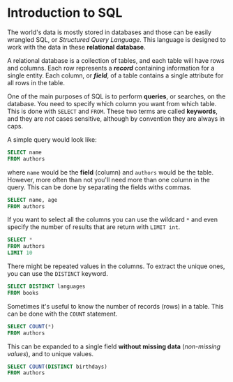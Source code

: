 # Introduction to SQL

The world's data is mostly stored in databases and those can be easily wrangled 
SQL, or _Structured Query Language_. This language is designed to work with the 
data in these **relational database**.

A relational database is a collection of tables, and each table will have rows 
and columns. Each row represents a **_record_** containing information for a single
entity. Each column, or **_field_**, of a table contains a single attribute for
all rows in the table.

One of the main purposes of SQL is to perform **queries**, or searches, on the 
database. You need to specify which column you want from which table. This is 
done with `SELECT` and `FROM`. These two terms are called **keywords**, and they
are _not_ cases sensitive, although by convention they are always in caps.

A simple query would look like:

```SQL
SELECT name
FROM authors
```

where `name` would be
the **field** (column) and `authors` would be the table. However, more often than not you'll need more than one column in the query. This can be done by separating the fields withs commas. 

```SQL
SELECT name, age
FROM authors
```

If you want to select all the columns you can use the wildcard `*` and even specify the number of results that are return with `LIMIT int`.

```SQL
SELECT *
FROM authors
LIMIT 10
```

There might be repeated values in the columns. To extract the unique ones,  you can use the `DISTINCT` keyword.

```SQL
SELECT DISTINCT languages
FROM books
```

Sometimes it's useful to know the number of records (rows) in a table. This can be done with the `COUNT` statement.

```SQL
SELECT COUNT(*)
FROM authors
```
This can be expanded to a single field **without missing data** (_non-missing values_), and to unique values.

```SQL
SELECT COUNT(DISTINCT birthdays)
FROM authors
```
